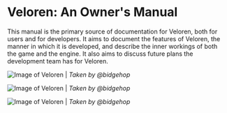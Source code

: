 # Veloren: An Owner's Manual

This manual is the primary source of documentation for Veloren, both for users and for developers. It aims to document the features of Veloren, the manner in which it is developed, and describe the inner workings of both the game and the engine. It also aims to discuss future plans the development team has for Veloren.

![Image of Veloren](https://media.discordapp.net/attachments/634860358623821835/1135611839389106236/screenshot_1690819371981.png)
| _Taken by @bidgehop_

![Image of Veloren](https://media.discordapp.net/attachments/634860358623821835/1135611839779180596/screenshot_1690819743770.png)
| _Taken by @bidgehop_

![Image of Veloren](https://media.discordapp.net/attachments/634860358623821835/1135614124143943741/screenshot_1690821862890.png)
| _Taken by @bidgehop_
